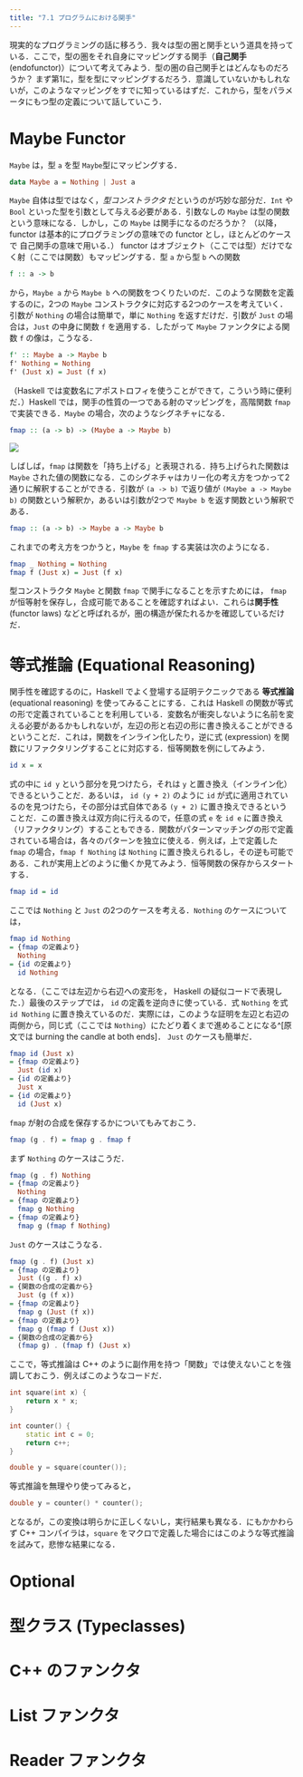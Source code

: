 ```yaml
---
title: "7.1 プログラムにおける関手"
---
```


現実的なプログラミングの話に移ろう．我々は型の圏と関手という道具を持っている．ここで，型の圏をそれ自身にマッピングする関手（**自己関手** (endofunctor)）について考えてみよう．型の圏の自己関手とはどんなものだろうか？ まず第1に，型を型にマッピングするだろう．意識していないかもしれないが，このようなマッピングをすでに知っているはずだ．これから，型をパラメータにもつ型の定義について話していこう．

# Maybe Functor
`Maybe` は，型 `a` を型 `Maybe`型にマッピングする．

```haskell
data Maybe a = Nothing | Just a
```

`Maybe` 自体は型ではなく，$型コンストラクタ$ だというのが巧妙な部分だ．`Int` や `Bool` といった型を引数として与える必要がある．引数なしの `Maybe` は型の関数という意味になる．しかし，この `Maybe` は関手になるのだろうか？ （以降，functor は基本的にプログラミングの意味での functor とし，ほとんどのケースで 自己関手の意味で用いる．） functor はオブジェクト（ここでは型）だけでなく射（ここでは関数）もマッピングする．型 `a` から型 `b` への関数

```haskell
f :: a -> b
```

から，`Maybe a` から `Maybe b` への関数をつくりたいのだ．このような関数を定義するのに，2つの `Maybe` コンストラクタに対応する2つのケースを考えていく．引数が `Nothing` の場合は簡単で，単に `Nothing` を返すだけだ．引数が `Just` の場合は，`Just` の中身に関数 `f` を適用する．したがって `Maybe` ファンクタによる関数 `f` の像は，こうなる．

```haskell
f' :: Maybe a -> Maybe b
f' Nothing = Nothing
f' (Just x) = Just (f x)
```

（Haskell では変数名にアポストロフィを使うことができて，こういう時に便利だ．）Haskell では，関手の性質の一つである射のマッピングを，高階関数 `fmap` で実装できる．`Maybe` の場合，次のようなシグネチャになる．

```haskell
fmap :: (a -> b) -> (Maybe a -> Maybe b)
```
![](https://storage.googleapis.com/zenn-user-upload/nmvd0y36w1dkvj5nad3hdlhyg61j)

しばしば，`fmap` は関数を「持ち上げる」と表現される．持ち上げられた関数は `Maybe` された値の関数になる．このシグネチャはカリー化の考え方をつかって2通りに解釈することができる．引数が `(a -> b)` で返り値が `(Maybe a -> Maybe b)` の関数という解釈か，あるいは引数が2つで `Maybe b` を返す関数という解釈である．

```haskell
fmap :: (a -> b) -> Maybe a -> Maybe b
```

これまでの考え方をつかうと，`Maybe` を `fmap` する実装は次のようになる．

```haskell
fmap _ Nothing = Nothing
fmap f (Just x) = Just (f x)
```

型コンストラクタ `Maybe` と関数 `fmap` で関手になることを示すためには， `fmap` が恒等射を保存し，合成可能であることを確認すればよい．これらは**関手性** (functor laws) などと呼ばれるが，圏の構造が保たれるかを確認しているだけだ．

# 等式推論 (Equational Reasoning)

関手性を確認するのに，Haskell でよく登場する証明テクニックである **等式推論** (equational reasoning) を使ってみることにする．これは Haskell の関数が等式の形で定義されていることを利用している．変数名が衝突しないように名前を変える必要があるかもしれないが，左辺の形と右辺の形に書き換えることができるということだ．これは，関数をインライン化したり，逆に式 (expression) を関数にリファクタリングすることに対応する．恒等関数を例にしてみよう．

```haskell
id x = x
```

式の中に `id y` という部分を見つけたら，それは `y` と置き換え（インライン化）できるということだ．あるいは， `id (y + 2)` のように `id` が式に適用されているのを見つけたら，その部分は式自体である `(y + 2)` に置き換えできるということだ．この置き換えは双方向に行えるので，任意の式 `e` を `id e` に置き換え（リファクタリング）することもできる．関数がパターンマッチングの形で定義されている場合は，各々のパターンを独立に使える．例えば，上で定義した `fmap` の場合，`fmap f Nothing` は `Nothing` に置き換えられるし，その逆も可能である．これが実用上どのように働くか見てみよう．恒等関数の保存からスタートする．

```haskell
fmap id = id
```

ここでは `Nothing` と `Just` の2つのケースを考える．`Nothing` のケースについては，

```haskell
fmap id Nothing
= {fmap の定義より}
  Nothing
= {id の定義より}
  id Nothing
```

となる．（ここでは左辺から右辺への変形を， Haskell の疑似コードで表現した．）最後のステップでは， `id` の定義を逆向きに使っている．式 `Nothing` を式 `id Nothing` に置き換えているのだ．実際には，このような証明を左辺と右辺の両側から，同じ式（ここでは `Nothing`）にたどり着くまで進めることになる^[原文では burning the candle at both ends]． `Just` のケースも簡単だ．

```haskell
fmap id (Just x)
= {fmap の定義より}
  Just (id x)
= {id の定義より}
  Just x
= {id の定義より}
  id (Just x)
```
`fmap` が射の合成を保存するかについてもみておこう．

```haskell
fmap (g . f) = fmap g . fmap f
```

まず `Nothing` のケースはこうだ．

```haskell
fmap (g . f) Nothing
= {fmap の定義より}
  Nothing
= {fmap の定義より}
  fmap g Nothing
= {fmap の定義より}
  fmap g (fmap f Nothing)
```
`Just` のケースはこうなる．

```haskell
fmap (g . f) (Just x)
= {fmap の定義より}
  Just ((g . f) x)
= {関数の合成の定義から}
  Just (g (f x))
= {fmap の定義より}
  fmap g (Just (f x))
= {fmap の定義より}
  fmap g (fmap f (Just x))
= {関数の合成の定義から}
  (fmap g) . (fmap f) (Just x)
```

ここで，等式推論は C++ のように副作用を持つ「関数」では使えないことを強調しておこう．例えばこのようなコードだ．

```cpp
int square(int x) {
    return x * x; 
}

int counter() {
    static int c = 0;
    return c++;
}

double y = square(counter());
```

等式推論を無理やり使ってみると，

```cpp
double y = counter() * counter();
```

となるが，この変換は明らかに正しくないし，実行結果も異なる．にもかかわらず C++ コンパイラは，`square` をマクロで定義した場合にはこのような等式推論を試みて，悲惨な結果になる．

# Optional

# 型クラス (Typeclasses)

# C++ のファンクタ

# List ファンクタ

# Reader ファンクタ